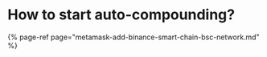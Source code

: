 # How to start auto-compounding?

{% page-ref page="metamask-add-binance-smart-chain-bsc-network.md" %}

